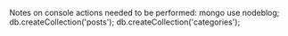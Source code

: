 Notes on console actions needed to be performed:
mongo
use nodeblog;
db.createCollection('posts');
db.createCollection('categories');
